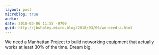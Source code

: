 ```yaml
---
layout: post
microblog: true
audio: 
date: 2018-03-06 11:55 -0700
guid: http://jbwhaley.micro.blog/2018/03/06/we-need-a.html
---
```

We need a Manhattan Project to build networking equipment that actually works at least 30% of the time. Dream big.
